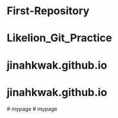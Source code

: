 # First-Repository
# Likelion_Git_Practice
# jinahkwak.github.io
# jinahkwak.github.io
#   m y p a g e  
 #   m y p a g e  
 